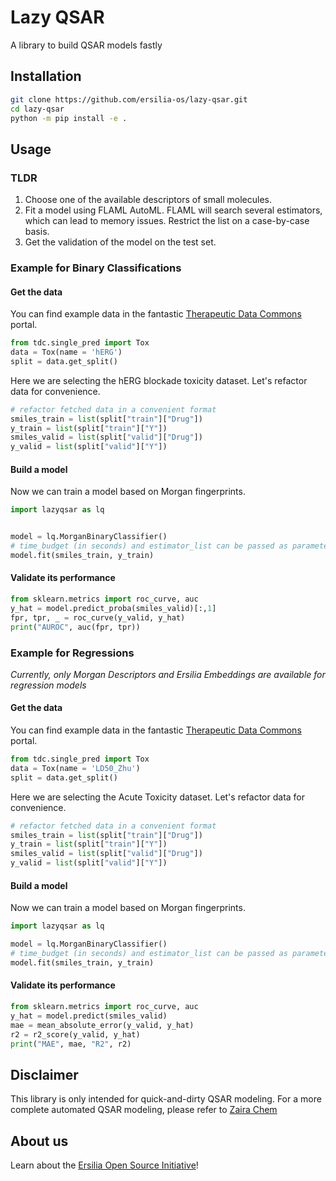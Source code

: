 # Lazy QSAR

A library to build QSAR models fastly

## Installation

```bash
git clone https://github.com/ersilia-os/lazy-qsar.git
cd lazy-qsar
python -m pip install -e .
```

## Usage

### TLDR
1. Choose one of the available descriptors of small molecules.
2. Fit a model using FLAML AutoML. FLAML will search several estimators, which can lead to memory issues. Restrict the list on a case-by-case basis.
3. Get the validation of the model on the test set.

### Example for Binary Classifications

#### Get the data

You can find example data in the fantastic [Therapeutic Data Commons](https://tdcommons.ai) portal.

```python
from tdc.single_pred import Tox
data = Tox(name = 'hERG')
split = data.get_split()
```
Here we are selecting the hERG blockade toxicity dataset. Let's refactor data for convenience.

```python
# refactor fetched data in a convenient format
smiles_train = list(split["train"]["Drug"])
y_train = list(split["train"]["Y"])
smiles_valid = list(split["valid"]["Drug"])
y_valid = list(split["valid"]["Y"])
```

#### Build a model

Now we can train a model based on Morgan fingerprints.

```python
import lazyqsar as lq


model = lq.MorganBinaryClassifier() 
# time_budget (in seconds) and estimator_list can be passed as parameters of the classifier. Defaults to 20s and all the available estimators in FLAML.
model.fit(smiles_train, y_train)
```
#### Validate its performance

```python
from sklearn.metrics import roc_curve, auc
y_hat = model.predict_proba(smiles_valid)[:,1]
fpr, tpr, _ = roc_curve(y_valid, y_hat)
print("AUROC", auc(fpr, tpr))
```

### Example for Regressions
_Currently, only Morgan Descriptors and Ersilia Embeddings are available for regression models_

#### Get the data
You can find example data in the fantastic [Therapeutic Data Commons](https://tdcommons.ai) portal.

```python
from tdc.single_pred import Tox
data = Tox(name = 'LD50_Zhu')
split = data.get_split()
```
Here we are selecting the Acute Toxicity dataset. Let's refactor data for convenience.

```python
# refactor fetched data in a convenient format
smiles_train = list(split["train"]["Drug"])
y_train = list(split["train"]["Y"])
smiles_valid = list(split["valid"]["Drug"])
y_valid = list(split["valid"]["Y"])
```

#### Build a model

Now we can train a model based on Morgan fingerprints.

```python
import lazyqsar as lq

model = lq.MorganBinaryClassifier() 
# time_budget (in seconds) and estimator_list can be passed as parameters of the classifier. Defaults to 20s and all the available estimators in FLAML.
model.fit(smiles_train, y_train)
```

#### Validate its performance

```python
from sklearn.metrics import roc_curve, auc
y_hat = model.predict(smiles_valid)
mae = mean_absolute_error(y_valid, y_hat)
r2 = r2_score(y_valid, y_hat)
print("MAE", mae, "R2", r2)
```

## Disclaimer

This library is only intended for quick-and-dirty QSAR modeling.
For a more complete automated QSAR modeling, please refer to [Zaira Chem](https://github.com/ersilia-os/zaira-chem)

## About us

Learn about the [Ersilia Open Source Initiative](https://ersilia.io)!
